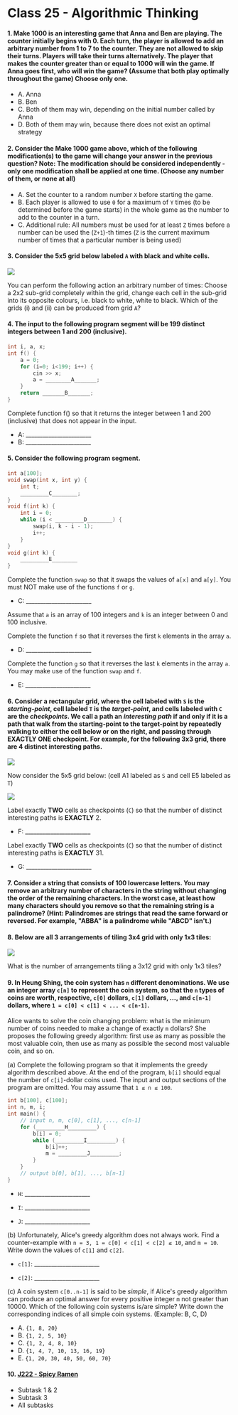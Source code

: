 # Class 25 - Algorithmic Thinking
#### 1. **Make 1000** is an interesting game that Anna and Ben are playing. The counter initially begins with 0. Each turn, the player is allowed to add an arbitrary number from 1 to 7 to the counter. They are not allowed to skip their turns. Players will take their turns alternatively. The player that makes the counter greater than or equal to 1000 will win the game. If Anna goes first, who will win the game? (Assume that both play optimally throughout the game) Choose only one.
- A. Anna
- B. Ben
- C. Both of them may win, depending on the initial number called by Anna
- D. Both of them may win, because there does not exist an optimal strategy

#### 2. Consider the **Make 1000** game above, which of the following modification(s) to the game will change your answer in the previous question? Note: The modification should be considered independently - only one modification shall be applied at one time. (Choose any number of them, or none at all)
- A. Set the counter to a random number `X` before starting the game.
- B. Each player is allowed to use `0` for a maximum of `Y` times (to be determined before the game starts) in the whole game as the number to add to the counter in a turn.
- C. Additional rule: All numbers must be used for at least `Z` times before a number can be used the (`Z+1`)-th times (`Z` is the current maximum number of times that a particular number is being used)

#### 3. Consider the 5x5 grid below labeled `A` with black and white cells.

![](https://i.imgur.com/QsLD3qu.png)

You can perform the following action an arbitrary number of times: Choose a 2x2 sub-grid completely within the grid, change each cell in the sub-grid into its opposite colours, i.e. black to white, white to black. Which of the grids (i) and (ii) can be produced from grid `A`?

#### 4. The input to the following program segment will be 199 distinct integers between 1 and 200 (inclusive).
```cpp
int i, a, x;
int f() {
    a = 0;
    for (i=0; i<199; i++) {
        cin >> x;
        a = ________A_______;
    }
    return _______B_______;
}
```
Complete function f() so that it returns the integer between 1 and 200 (inclusive) that does not appear in the input.

- A: _______________________
- B: _______________________

#### 5. Consider the following program segment.
```cpp
int a[100];
void swap(int x, int y) {
    int t;
    _________C________;
}
void f(int k) {
    int i = 0;
    while (i < _________D________) {
        swap(i, k - i - 1);
        i++;
    }
}
void g(int k) {
    _________E________
}
```
Complete the function `swap` so that it swaps the values of `a[x]` and `a[y]`. You must NOT make use of the functions `f` or `g`.
- C: _______________________

Assume that `a` is an array of 100 integers and `k` is an integer between 0 and 100 inclusive.

Complete the function `f` so that it reverses the first `k` elements in the array `a`.
- D: _______________________

Complete the function `g` so that it reverses the last `k` elements in the array `a`. You may make use of the function `swap` and `f`.
- E: _______________________

#### 6. Consider a rectangular grid, where the cell labeled with `S` is the *starting-point*, cell labeled `T` is the *target-point*, and cells labeled with `C` are the *checkpoints*. We call a path an *interesting path* if and only if it is a path that walk from the starting-point to the target-point by repeatedly walking to either the cell below or on the right, and passing through **EXACTLY ONE** checkpoint. For example, for the following 3x3 grid, there are 4 distinct interesting paths.

![](https://i.imgur.com/SakTax6.png)

Now consider the 5x5 grid below: (cell A1 labeled as `S` and cell E5 labeled as `T`)

![](https://i.imgur.com/7xFfPS0.png)

Label exactly **TWO** cells as checkpoints (`C`) so that the number of distinct interesting paths is **EXACTLY** 2.
- F: _______________________

Label exactly **TWO** cells as checkpoints (`C`) so that the number of distinct interesting paths is **EXACTLY** 31.
- G: _______________________

#### 7. Consider a string that consists of 100 lowercase letters. You may remove an arbitrary number of characters in the string without changing the order of the remaining characters. In the worst case, at least how many characters should you remove so that the remaining string is a palindrome? (Hint: Palindromes are strings that read the same forward or reversed. For example, "ABBA" is a palindrome while "ABCD" isn't.)

#### 8. Below are all 3 arrangements of tiling 3x4 grid with only 1x3 tiles:

![](https://i.imgur.com/nW1AeYs.png)

What is the number of arrangements tiling a 3x12 grid with only 1x3 tiles?

#### 9. In Heung Shing, the coin system has `n` different denominations. We use an integer array `c[n]` to represent the coin system, so that the `n` types of coins are worth, respective, `c[0]` dollars, `c[1]` dollars, ..., and `c[n-1]` dollars, where `1 = c[0] < c[1] < ... < c[n-1]`.

Alice wants to solve the coin changing problem: what is the minimum number of coins needed to make a change of exactly `m` dollars? She proposes the following greedy algorithm: first use as many as possible the most valuable coin, then use as many as possible the second most valuable coin, and so on.

(a) Complete the following program so that it implements the greedy algorithm described above. At the end of the program, `b[i]` should equal the number of `c[i]`-dollar coins used. The input and output sections of the program are omitted. You may assume that `1 ≤ n ≤ 100`.

```cpp
int b[100], c[100];
int n, m, i;
int main() {
    // input n, m, c[0], c[1], ..., c[n-1]
    for (_________H_________) {
        b[i] = 0;
        while (_________I_________) {
            b[i]++;
            m = _________J_________;
        }
    }
    // output b[0], b[1], ..., b[n-1]
}
```

- `H`: _______________________

- `I`: _______________________

- `J`: _______________________



(b) Unfortunately, Alice's greedy algorithm does not always work. Find a counter-example with `n = 3, 1 = c[0] < c[1] < c[2] ≤ 10`, and `m = 10`. Write down the values of `c[1]` and `c[2]`.

- `c[1]`: _______________________

- `c[2]`: _______________________

(c\) A coin system `c[0..n-1]` is said to be *simple*, if Alice's greedy algorithm can produce an optimal answer for every positive integer `m` not greater than 10000. Which of the following coin systems is/are simple? Write down the corresponding indices of all simple coin systems. (Example: B, C, D)

- A. `{1, 8, 20}`
- B. `{1, 2, 5, 10}`
- C. `{1, 2, 4, 8, 10}`
- D. `{1, 4, 7, 10, 13, 16, 19}`
- E. `{1, 20, 30, 40, 50, 60, 70}`

#### 10. [J222 - Spicy Ramen](https://judge.hkoi.org/task/J222)
- Subtask 1 & 2
- Subtask 3
- All subtasks

